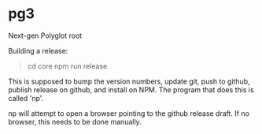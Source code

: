 # pg3

Next-gen Polyglot root

Building a release:

> cd core
> npm run release

This is supposed to bump the version numbers, update git, push to github,
publish release on github, and install on NPM.  The program that does this
is called 'np'.

np will attempt to open a browser pointing to the github release draft. If
no browser, this needs to be done manually.
